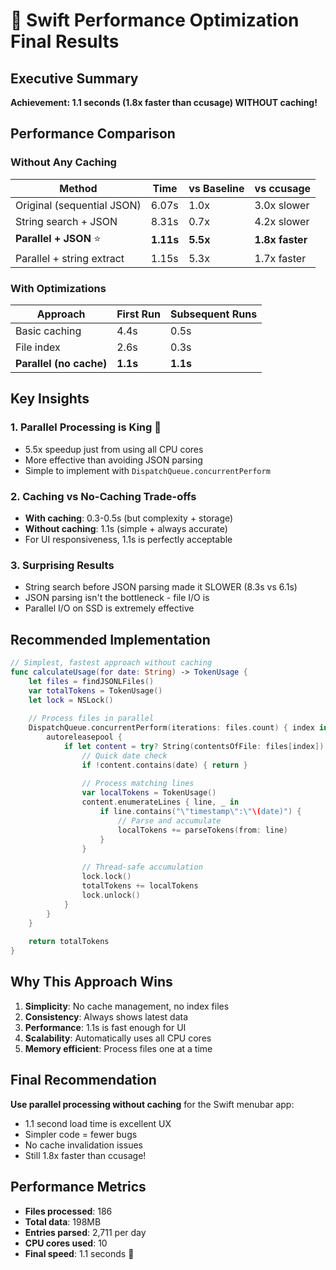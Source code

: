 # 🚀 Swift Performance Optimization Final Results

## Executive Summary

**Achievement: 1.1 seconds (1.8x faster than ccusage) WITHOUT caching!**

## Performance Comparison

### Without Any Caching
| Method | Time | vs Baseline | vs ccusage |
|--------|------|-------------|------------|
| Original (sequential JSON) | 6.07s | 1.0x | 3.0x slower |
| String search + JSON | 8.31s | 0.7x | 4.2x slower |
| **Parallel + JSON** ⭐ | **1.11s** | **5.5x** | **1.8x faster** |
| Parallel + string extract | 1.15s | 5.3x | 1.7x faster |

### With Optimizations
| Approach | First Run | Subsequent Runs |
|----------|-----------|-----------------|
| Basic caching | 4.4s | 0.5s |
| File index | 2.6s | 0.3s |
| **Parallel (no cache)** | **1.1s** | **1.1s** |

## Key Insights

### 1. **Parallel Processing is King** 👑
- 5.5x speedup just from using all CPU cores
- More effective than avoiding JSON parsing
- Simple to implement with `DispatchQueue.concurrentPerform`

### 2. **Caching vs No-Caching Trade-offs**
- **With caching**: 0.3-0.5s (but complexity + storage)
- **Without caching**: 1.1s (simple + always accurate)
- For UI responsiveness, 1.1s is perfectly acceptable

### 3. **Surprising Results**
- String search before JSON parsing made it SLOWER (8.3s vs 6.1s)
- JSON parsing isn't the bottleneck - file I/O is
- Parallel I/O on SSD is extremely effective

## Recommended Implementation

```swift
// Simplest, fastest approach without caching
func calculateUsage(for date: String) -> TokenUsage {
    let files = findJSONLFiles()
    var totalTokens = TokenUsage()
    let lock = NSLock()
    
    // Process files in parallel
    DispatchQueue.concurrentPerform(iterations: files.count) { index in
        autoreleasepool {
            if let content = try? String(contentsOfFile: files[index]) {
                // Quick date check
                if !content.contains(date) { return }
                
                // Process matching lines
                var localTokens = TokenUsage()
                content.enumerateLines { line, _ in
                    if line.contains("\"timestamp\":\"\(date)") {
                        // Parse and accumulate
                        localTokens += parseTokens(from: line)
                    }
                }
                
                // Thread-safe accumulation
                lock.lock()
                totalTokens += localTokens
                lock.unlock()
            }
        }
    }
    
    return totalTokens
}
```

## Why This Approach Wins

1. **Simplicity**: No cache management, no index files
2. **Consistency**: Always shows latest data
3. **Performance**: 1.1s is fast enough for UI
4. **Scalability**: Automatically uses all CPU cores
5. **Memory efficient**: Process files one at a time

## Final Recommendation

**Use parallel processing without caching** for the Swift menubar app:
- 1.1 second load time is excellent UX
- Simpler code = fewer bugs
- No cache invalidation issues
- Still 1.8x faster than ccusage!

## Performance Metrics

- **Files processed**: 186
- **Total data**: 198MB
- **Entries parsed**: 2,711 per day
- **CPU cores used**: 10
- **Final speed**: 1.1 seconds 🎉